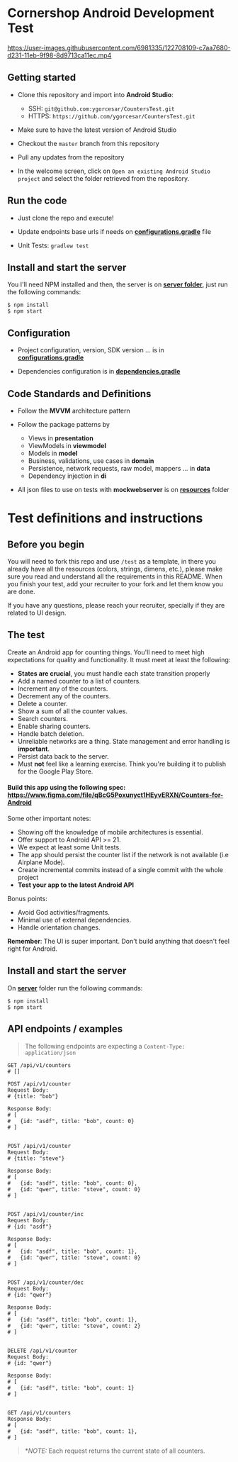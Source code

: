 # Cornershop Android Development Test


https://user-images.githubusercontent.com/6981335/122708109-c7aa7680-d231-11eb-9f98-8d9713ca11ec.mp4


## Getting started

- Clone this repository and import into **Android Studio**:
  - SSH: `git@github.com:ygorcesar/CountersTest.git`
  - HTTPS: `https://github.com/ygorcesar/CountersTest.git`

- Make sure to have the latest version of Android Studio

- Checkout the `master` branch from this repository

- Pull any updates from the repository

- In the welcome screen, click on `Open an existing Android Studio project` and select the folder retrieved from the repository.


## Run the code

- Just clone the repo and execute!

- Update endpoints base urls if needs on **[configurations.gradle](buildsystem/configurations.gradle)** file

- Unit Tests: `gradlew test`

## Install and start the server
You I'll need NPM installed and then, the server is on **[server folder](server)**, just run the following commands:
```
$ npm install
$ npm start
```


## Configuration
- Project configuration, version, SDK version ... is in **[configurations.gradle](buildsystem/configurations.gradle)**

- Dependencies configuration is in **[dependencies.gradle](buildsystem/dependencies.gradle)**


## Code Standards and Definitions

- Follow the **MVVM** architecture pattern

- Follow the package patterns by
  - Views in **presentation**
  - ViewModels in **viewmodel**
  - Models in **model**
  - Business, validations, use cases in **domain**
  - Persistence, network requests, raw model, mappers ... in **data**
  - Dependency injection in **di**

- All json files to use on tests with **mockwebserver** is on **[resources](app/src/test/resources)** folder

# Test definitions and instructions

## Before you begin
You will need to fork this repo and use `/test` as a template, in there you already have all the resources (colors, strings, dimens, etc.), please make sure you read and understand all the requirements in this README. When you finish your test, add your recruiter to your fork and let them know you are done.

If you have any questions, please reach your recruiter, specially if they are related to UI design.

## The test
Create an Android app for counting things. You'll need to meet high expectations for quality and functionality. It must meet at least the following:

* **States are crucial**, you must handle each state transition properly
* Add a named counter to a list of counters.
* Increment any of the counters.
* Decrement any of the counters.
* Delete a counter.
* Show a sum of all the counter values.
* Search counters.
* Enable sharing counters.
* Handle batch deletion.
* Unreliable networks are a thing. State management and error handling is **important**.
* Persist data back to the server.
* Must **not** feel like a learning exercise. Think you're building it to publish for the Google Play Store.

#### Build this app using the following spec: https://www.figma.com/file/qBcG5Poxunyct1HEyvERXN/Counters-for-Android

Some other important notes:

* Showing off the knowledge of mobile architectures is essential.
* Offer support to Android API >= 21.
* We expect at least some Unit tests.
* The app should persist the counter list if the network is not available (i.e Airplane Mode).
* Create incremental commits instead of a single commit with the whole project
* **Test your app to the latest Android API**

Bonus points:
* Avoid God activities/fragments.
* Minimal use of external dependencies.
* Handle orientation changes.


**Remember**: The UI is super important. Don't build anything that doesn't feel right for Android.


## Install and start the server
On **[server](server)** folder run the following commands:

```
$ npm install
$ npm start
```

## API endpoints / examples

> The following endpoints are expecting a `Content-Type: application/json`

```
GET /api/v1/counters
# []

POST /api/v1/counter
Request Body:
# {title: "bob"}

Response Body:
# [
#   {id: "asdf", title: "bob", count: 0}
# ]


POST /api/v1/counter
Request Body:
# {title: "steve"}

Response Body:
# [
#   {id: "asdf", title: "bob", count: 0},
#   {id: "qwer", title: "steve", count: 0}
# ]


POST /api/v1/counter/inc
Request Body:
# {id: "asdf"}

Response Body:
# [
#   {id: "asdf", title: "bob", count: 1},
#   {id: "qwer", title: "steve", count: 0}
# ]


POST /api/v1/counter/dec
Request Body:
# {id: "qwer"}

Response Body:
# [
#   {id: "asdf", title: "bob", count: 1},
#   {id: "qwer", title: "steve", count: 2}
# ]


DELETE /api/v1/counter
Request Body:
# {id: "qwer"}

Response Body:
# [
#   {id: "asdf", title: "bob", count: 1}
# ]


GET /api/v1/counters
Response Body:
# [
#   {id: "asdf", title: "bob", count: 1},
# ]
```

> **NOTE:* Each request returns the current state of all counters.

